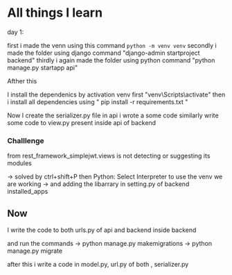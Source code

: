 # All things I learn 

day 1:

first i made the venn using this command ` python -m venv venv `
secondly i made the folder using django command "django-admin startproject backend"
thirdly i again made the folder using python command "python manage.py startapp api"

Afther this 

I install the dependenics by activation venv first "venv\Scripts\activate"
then i install all dependencies using " pip install -r requirements.txt "


Now I create the serializer.py file in api i wrote a some code
similarly write some code to view.py present inside api of backend



### Challlenge

from rest_framework_simplejwt.views is not detecting or suggesting its modules

-> solved by ctrl+shift+P then Python: Select Interpreter to use the venv we are working 
-> and adding the libarrary in setting.py of backend installed_apps

## Now

I write the code to both urls.py of api and backend inside backend

and run the commands -> python manage.py makemigrations 
                     -> python manage.py migrate


after this i write a code in model.py, url.py of both , serializer.py